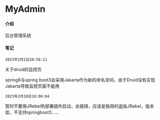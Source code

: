 # MyAdmin

#### 介绍

后台管理系统

#### 笔记

`2023年2月1日10:58:11`

关于druid的监控页

spring6与spring boot3会采用Jakarta作为新的命名空间，由于Druid没有实现Jakarta导致监控页面不能用

`2023年2月10日18:06:04`

暂时不要用JRebel热部署插件启动，会报错，应该是我用的盗版JRebel，版本低，不支持springboot3……